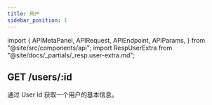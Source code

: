 ```yaml
---
title: 用户
sidebar_position: 1
---
```



import {
  APIMetaPanel,
  APIRequest,
  APIEndpoint,
  APIParams,
} from "@site/src/components/api";
import RespUserExtra from "@site/docs/_partials/_resp.user-extra.md";

## GET /users/:id

通过 User Id 获取一个用户的基本信息。

<APIEndpoint url="/users/:id" />

<APIMetaPanel
  scope="PROFILE:READ"
  scopeNote="如果用户授权了 `PHONE:READ` 会返回用户的手机号。"
/>

<APIParams p-id="用户的 User Id。" p-id-required={true} />

<APIRequest title="Get User Information by $USER_ID" url="/users/$USER_ID" />

<RespUserExtra />
